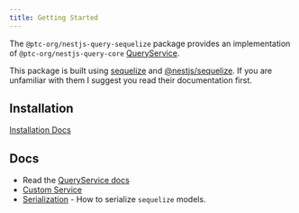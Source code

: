 ```yaml
---
title: Getting Started
---
```


The `@ptc-org/nestjs-query-sequelize` package provides an implementation of `@ptc-org/nestjs-query-core` [QueryService](../../concepts/services.md).

This package is built using [sequelize](https://sequelize.org/) and [@nestjs/sequelize](https://docs.nestjs.com/techniques/database#sequelize-integration). If you are unfamiliar with them I suggest you read their documentation first.

## Installation

[Installation Docs](../../introduction/install.md#ptc-orgnestjs-query-sequelize)

## Docs

* Read the [QueryService docs](../services.mdx)
* [Custom Service](./custom-service.md)
* [Serialization](./serialization.md) - How to serialize `sequelize` models. 

